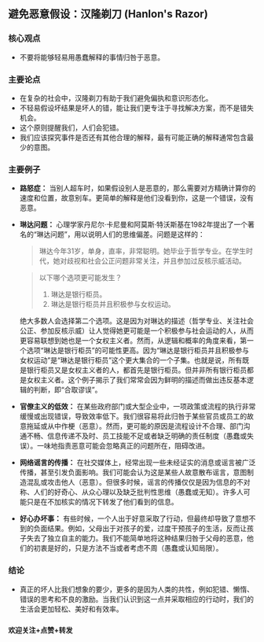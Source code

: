 ## 避免恶意假设：汉隆剃刀 (Hanlon's Razor)

### **核心观点**

* 不要将能够轻易用愚蠢解释的事情归咎于恶意。

### **主要论点**

* 在复杂的社会中，汉隆剃刀有助于我们避免偏执和意识形态化。
* 不轻易假设坏结果是坏人的错，能让我们更专注于寻找解决方案，而不是错失机会。
* 这个原则提醒我们，人们会犯错。
* 我们应该探究事件是否还有其他合理的解释，最有可能正确的解释通常包含最少的意图。

### **主要例子**

* **路怒症：** 当别人超车时，如果假设别人是恶意的，那么需要对方精确计算你的速度和位置，故意别车。更简单的解释是他们没看到你，这是一个错误，没有恶意。
* **琳达问题：** 心理学家丹尼尔·卡尼曼和阿莫斯·特沃斯基在1982年提出了一个著名的“琳达问题”，用以说明人们的思维偏差。问题是这样的：

    > 琳达今年31岁，单身，直率，非常聪明。她毕业于哲学专业。在学生时代，她对歧视和社会公正问题非常关注，并且参加过反核示威活动。

    > 以下哪个选项更可能发生？
    >
    > 1. 琳达是银行柜员。
    > 2. 琳达是银行柜员并且积极参与女权运动。

    绝大多数人会选择第二个选项。这是因为对琳达的描述（哲学专业、关注社会公正、参加反核示威）让人觉得她更可能是一个积极参与社会运动的人，从而更容易联想到她也是一个女权主义者。然而，从逻辑和概率的角度来看，第一个选项“琳达是银行柜员”的可能性更高。因为“琳达是银行柜员并且积极参与女权运动”是“琳达是银行柜员”这个更大集合的一个子集。也就是说，所有既是银行柜员又是女权主义者的人，都首先是银行柜员。但并非所有银行柜员都是女权主义者。这个例子揭示了我们常常会因为鲜明的描述而做出违反基本逻辑的判断，即“合取谬误”。

* **官僚主义的低效：** 在某些政府部门或大型企业中，一项政策或流程的执行非常缓慢或出现错误，导致效率低下。我们很容易将此归咎于某些官员或员工的故意拖延或从中作梗（恶意）。然而，更可能的原因是流程设计不合理、部门沟通不畅、信息传递不及时、员工技能不足或者缺乏明确的责任制度（愚蠢或失误）。一味地指责恶意可能会忽略真正的问题所在，阻碍改进。

* **网络谣言的传播：** 在社交媒体上，经常出现一些未经证实的消息或谣言被广泛传播，甚至引发负面影响。我们可能会认为这是某些人故意散布谣言，意图制造混乱或攻击他人（恶意）。但很多时候，谣言的传播仅仅是因为信息的不对称、人们的好奇心、从众心理以及缺乏批判性思维（愚蠢或无知）。许多人可能只是在不加核实的情况下转发了他们看到的信息。

* **好心办坏事：** 有些时候，一个人出于好意采取了行动，但最终却导致了意想不到的负面结果。例如，父母出于对孩子的爱，过度干预孩子的生活，反而让孩子失去了独立自主的能力。我们不能简单地将这种结果归咎于父母的恶意，他们的初衷是好的，只是方法不当或者考虑不周（愚蠢或认知局限）。

### **结论**

* 真正的坏人比我们想象的要少，更多的是因为人类的共性，例如犯错、懒惰、错误的思考和不良的激励。当我们认识到这一点并采取相应的行动时，我们的生活会更加轻松、美好和有效率。

###

**欢迎关注+点赞+转发**
